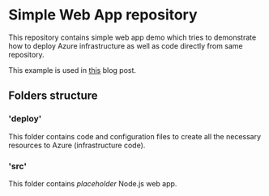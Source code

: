 # Simple Web App repository

This repository contains simple web app demo which
tries to demonstrate how to deploy Azure infrastructure as well
as code directly from same repository.

This example is used in [this](https://blogs.msdn.microsoft.com/jannemattila/2016/08/08/simple-web-app-application-lifecycle-management-with-vsts-and-azure) blog post.

## Folders structure

### 'deploy'

This folder contains code and configuration files to create
all the necessary resources to Azure (infrastructure code).

### 'src'

This folder contains _placeholder_ Node.js web app.
